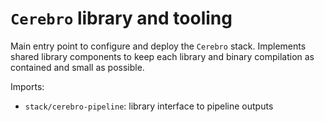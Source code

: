# `Cerebro` library and tooling

Main entry point to configure and deploy the `Cerebro` stack. Implements shared library components to keep each library and binary compilation as contained and small as possible.

Imports:

* `stack/cerebro-pipeline`: library interface to pipeline outputs 